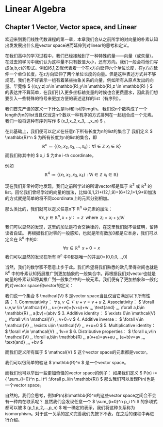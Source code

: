 # Linear Algebra 

## Chapter 1 Vector, Vector space, and Linear

欢迎来到我们线性代数课程的第一章，本章我们会从之前所学的对向量的朴素认知出发发展出什么是vector space进而延伸到对linear的思考和定义。

在我们高中的学习过程中，我们已经接触到了一种特殊的量——向量（或矢量）。在过去的学习中我们认为这种量不只有数值大小，还有方向。我们一般会将他们写成(a,b,c)的形式。例如(6,1,2)就代表着一个在x方向延伸六个单位长度，在y方向延伸一个单位长度，在z方向延伸了两个单位长度的向量。但是这种表述方式并不够规范，我们也不好表示一组有着某些抽象关系的向量，例如所有从原点发出的向量。毕竟像 $ \{(x,y,z):x\in  \mathbb{R},y\in \mathbb{R},z \in \mathbb{R} \} $ 的表达并不算简单，在我们引入更多坐标轴变量的时候也会更费墨水，因此我们想要引入一些特殊的符号来更加方便的表述这样的list（有序列）。

我们首先严谨的定义一下什么是list和list的length。
我们说n个数构成了一个length为n的list当且仅当这n个数以一种有序的方式排列在一起组合成一个元素。
我们一般将这种有序列写作 $ (x_1,x_2,x_3,…,x_n) $ 。

在此基础上，我们便可以定义在任意n下所有长度为n的list的集合了
我们定义 $ \mathbb{R}^n $ 为所有长度为n的list的集合，即
 $$ \mathbb{R}^n≔\{(x_1,x_2,x_3,…,x_n):\forall i\in \mathbb{Z} \,\, x_i\in  \mathbb{R} \} $$ 
而我们称其中的 $ x_i $ 为the i-th coordinate。

例如
 $$ \mathbb{R}^4≔\{(x_1,x_2,x_3,x_4):\forall i\in \mathbb{Z} \,\, x_i\in  \mathbb{R} \} $$ 

现在我们非常神奇地发现，我们之前所学过的所谓vector都是属于 $\mathbb{R}^2$ 或 $\mathbb{R}^3$ 的list。回忆我们曾经学过的向量的加法，比如(6,1,2)+(12,1,9)=(6+12,1+1,9+9)加法的方式就是简单的将不同coordinate上的元素分别相加。

那么类比的，我们就可以定义任意n下 $\mathbb{R}^n$ 中元素的加法：
 $$ \forall x,y\in \mathbb{R}^n,x+y∶=z \,\,\, \text{where} \,\,\, z_i=x_i+y_i  \forall i $$ 
我们可以显然的发现，这里的加法是符合交换律的，在这里我们就不做证明，留待读者自证。
再根据我们对零的一般感知，也就是所有数加0都是它本身，我们可以定义在 $\mathbb{R}^n$ 中的0:
 $$ \forall x\in \mathbb{R}^n \,\,\,  x+0=x $$ 
我们可以显然的发现在所有 $\mathbb{R}^n$ 中0都是唯一的并且0=(0,0,0,…,0)

当然，我们的数学家不愿意止步于此。我们希望将我们熟悉的欧几里得空间也就是 $\mathbb{R}^n$ 中的朴素认知拓展推广到更加抽象的一般集合中。再根据我们对vector也就是向量的朴素认知将其推广到一般集合中的一般元素。我们便有了更加抽象和一般化的对vector space和vector的定义：

我们说一个集合 $ \mathcal{V} $ 是vector space当且仅当它满足以下所有性质：
	1. Commutativity：  $\forall  u,v\in \mathcal{V} \,\, u+v=v+u$ 
	2. Associativity： $ \forall  u,v,w \in \mathcal{V} \,\, u+(v+w)=(v+u)+w \,\,\, \text{and} \,\,\, \forall  a,b\in \mathbb{R} \,\, a(bv)=(ab)v $ 
	3. Additive identity： $ \exists 0\in \mathcal{V} \,\, \forall  v\in \mathcal{V} \,\, v+0=v $ 
	4. Additive inverse： $ \forall  v\in \mathcal{V} \,\, \exists  u\in \mathcal{V} \,\, v+u=0 $ 
	5. Multiplicative identity： $ \forall  v\in \mathcal{V} \,\, 1v=v $ 
	6. Distributive properties： $ \forall  u,v\in \mathcal{V} \,\, \forall  a,b\in \mathbb{R} \,\,  a(v+u)=av+au \,\, (a+b)v=av \,\,\,  \text{and} \,\,\,  +bv $ 

而我们定义所有属于 $ \mathcal{V} $ 这个vector space的元素都是vector。

我们可以很简单的验证 $ \mathbb{R}^n $ 是一个vector space。

而我们也可以举出一些更加奇怪的vector space的例子：
如果我们定义 $ P(n) ∶=\{ \sum_{i=0}^n p_i t^i :\forall p_i\in \mathbb{R}\} $  那么我们可以发现P(n)也是一个vector space。

自然的，我们会思考，例如P(n)和\mathbb{R}^n的这些vector space之间会不会有一种内在联系呢？
显然我们会发现任意一个 $ \sum_{i=0}^n p_i t^i $ 的多项式都可以被 $ (p_1,p_2,…,p_n) $ 唯一确定的表示，我们将这种关系称为isomorphism。对于这一关系的定义完善我们先按下不表，在之后的课程中再进行介绍。


